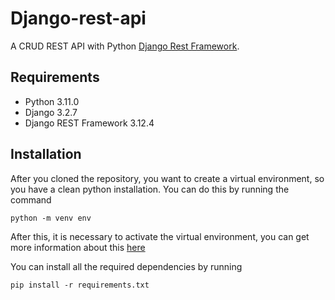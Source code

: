 # Django-rest-api
A CRUD REST API with Python [Django Rest Framework](https://www.django-rest-framework.org).

## Requirements

* Python 3.11.0
* Django 3.2.7
* Django REST Framework 3.12.4

## Installation

After you cloned the repository, you want to create a virtual environment, so you have a clean python installation. You can do this by running the command

```
python -m venv env
```

After this, it is necessary to activate the virtual environment, you can get more information about this [here](https://docs.python.org/3/tutorial/venv.html)

You can install all the required dependencies by running

```
pip install -r requirements.txt
```



